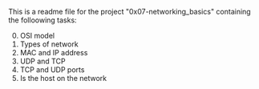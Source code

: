 This is a readme file for the project "0x07-networking_basics" containing the folloowing tasks:

0. OSI model
1. Types of network
2. MAC and IP address
3. UDP and TCP
4. TCP and UDP ports
5. Is the host on the network
